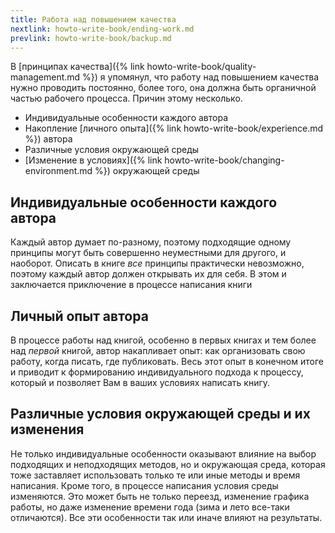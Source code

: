 ```yaml
---
title: Работа над повышением качества
nextlink: howto-write-book/ending-work.md
prevlink: howto-write-book/backup.md
---
```


В [принципах качества]({% link howto-write-book/quality-management.md
%}) я упомянул, что работу над повышением качества нужно проводить
постоянно, более того, она должна быть органичной частью рабочего
процесса.  Причин этому несколько.

- Индивидуальные особенности каждого автора
- Накопление [личного опыта]({% link howto-write-book/experience.md
  %}) автора
- Различные условия окружающей среды
- [Изменение в условиях]({% link
  howto-write-book/changing-environment.md %}) окружающей среды

## Индивидуальные особенности каждого автора

Каждый автор думает по-разному, поэтому подходящие одному принципы
могут быть совершенно неуместными для другого, и наоборот.  Описать в
книге *все* принципы практически невозможно, поэтому каждый автор
должен открывать их для себя.  В этом и заключается приключение в
процессе написания книги

## Личный опыт автора

В процессе работы над книгой, особенно в первых книгах и тем более над
*первой* книгой, автор накапливает опыт: как организовать свою работу,
когда писать, где публиковать.  Весь этот опыт в конечном итоге и
приводит к формированию индивидуального подхода к процессу, который и
позволяет Вам в ваших условиях написать книгу.

## Различные условия окружающей среды и их изменения

Не только индивидуальные особенности оказывают влияние на выбор
подходящих и неподходящих методов, но и окружающая среда, которая тоже
заставляет использовать только те или иные методы и время написания.
Кроме того, в процессе написания условия среды изменяются.  Это может
быть не только переезд, изменение графика работы, но даже изменение
времени года (зима и лето все-таки отличаются).  Все эти особенности
так или иначе влияют на результаты.
